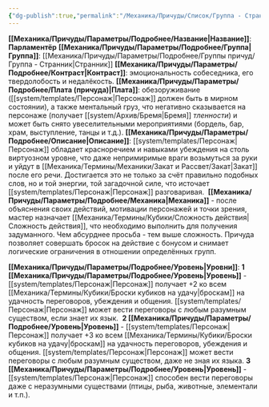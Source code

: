 ```yaml
---
{"dg-publish":true,"permalink":"/Механика/Причуды/Список/Группа - Странник/Парламентёр/","noteIcon":"","created":"2025-07-12T09:55:59.180+03:00","updated":"2025-07-29T23:55:56.747+03:00"}
---
```


**[[Механика/Причуды/Параметры/Подробнее/Название\|Название]]**: **Парламентёр**
**[[Механика/Причуды/Параметры/Подробнее/Группа\|Группа]]**: [[Механика/Причуды/Параметры/Подробнее/Группы причуд/Группа - Странник\|Странник]] 
**[[Механика/Причуды/Параметры/Подробнее/Контраст\|Контраст]]**: эмоциональность собеседника, его твердолобость и недалёкость.
**[[Механика/Причуды/Параметры/Подробнее/Плата (причуда)\|Плата]]**: обезоруживание ([[system/templates/Персонаж\|Персонаж]] должен быть в мирном состоянии), а также ментальный груз, что негативно сказывается на персонаже (получает [[system/Архив/Бремя\|Бремя]] *тленности*) и может быть снято увеселительными мероприятиями (бордель, бар, храм, выступление, танцы и т.д.). 
**[[Механика/Причуды/Параметры/Подробнее/Описание\|Описание]]**: [[system/templates/Персонаж\|Персонаж]] обладает красноречием и навыками убеждения на столь виртуозном уровне, что даже непримиримые враги возьмуться за руки и уйдут в [[Механика/Термины/Механики/Закат и Рассвет/Закат\|Закат]] после его речи. Достигается это не только за счёт правильно подобных слов, но и той энергии, той загадочной силе, что источает [[system/templates/Персонаж\|Персонаж]] разговаривая. 
**[[Механика/Причуды/Параметры/Подробнее/Механика\|Механика]]** - после объяснения своих действий, мотивации персонажей и точки зрения, мастер назначает [[Механика/Термины/Кубики/Сложность действия\|Сложность действия]], что необходимо выполнить для получения задуманного. Чем абсурднее просьба - тем выше сложность. Причуда позволяет совершать бросок на действие с бонусом и снимает логические ограничения в отношении определённых групп. 

**[[Механика/Причуды/Параметры/Подробнее/Уровень\|Уровни]]**:
**1 [[Механика/Причуды/Параметры/Подробнее/Уровень\|Уровень]]** - [[system/templates/Персонаж\|Персонаж]] получает +2 ко всем [[Механика/Термины/Кубики/Броски кубиков на удачу\|броскам]] на удачность переговоров, убеждения и общения. [[system/templates/Персонаж\|Персонаж]] может вести переговоры с любым разумным существом, если знает их язык. 
**2 [[Механика/Причуды/Параметры/Подробнее/Уровень\|Уровень]]** - [[system/templates/Персонаж\|Персонаж]] получает +3 ко всем [[Механика/Термины/Кубики/Броски кубиков на удачу\|броскам]] на удачность переговоров, убеждения и общения. [[system/templates/Персонаж\|Персонаж]] может вести переговоры с любым разумным существом, даже не зная их языка.
**3 [[Механика/Причуды/Параметры/Подробнее/Уровень\|Уровень]]** - [[system/templates/Персонаж\|Персонаж]] способен вести переговоры даже с неразумными существами (птицы, рыба, животные, элементали и т.п.). 